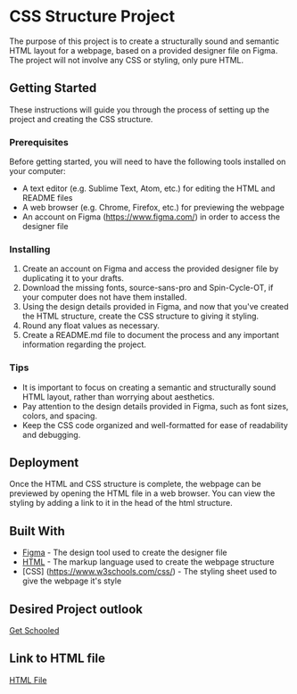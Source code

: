 # CSS Structure Project

The purpose of this project is to create a structurally sound and semantic HTML layout for a webpage, based on a provided designer file on Figma. The project will not involve any CSS or styling, only pure HTML.

## Getting Started

These instructions will guide you through the process of setting up the project and creating the CSS structure.

### Prerequisites

Before getting started, you will need to have the following tools installed on your computer:
- A text editor (e.g. Sublime Text, Atom, etc.) for editing the HTML and README files
- A web browser (e.g. Chrome, Firefox, etc.) for previewing the webpage
- An account on Figma (https://www.figma.com/) in order to access the designer file

### Installing

1. Create an account on Figma and access the provided designer file by duplicating it to your drafts.
2. Download the missing fonts, source-sans-pro and Spin-Cycle-OT, if your computer does not have them installed.
3. Using the design details provided in Figma, and now that you've created the HTML structure, create the CSS structure to giving it styling.
4. Round any float values as necessary.
5. Create a README.md file to document the process and any important information regarding the project.

### Tips

- It is important to focus on creating a semantic and structurally sound HTML layout, rather than worrying about aesthetics.
- Pay attention to the design details provided in Figma, such as font sizes, colors, and spacing.
- Keep the CSS code organized and well-formatted for ease of readability and debugging.

## Deployment

Once the HTML and CSS structure is complete, the webpage can be previewed by opening the HTML file in a web browser. You can view the styling by adding a link to it in the head of the html structure.
## Built With

* [Figma](https://www.figma.com/) - The design tool used to create the designer file
* [HTML](https://www.w3.org/html/) - The markup language used to create the webpage structure
* [CSS] (https://www.w3schools.com/css/) - The styling sheet used to give the webpage it's style

## Desired Project outlook

[Get Schooled](https://drive.google.com/file/d/14jH4OkjL6B0RSzrdYq5qOdTaOkdtU_4V/view?usp=sharing)

## Link to HTML file 

[HTML File](https://github.com/rapreala/alu-web-development/blob/main/html_advanced/index.html)


